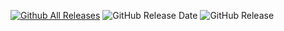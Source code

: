 [![Github All Releases](https://img.shields.io/github/downloads/Woody-NX/NiklasCFW_Pack/total.svg)]()
![GitHub Release Date](https://img.shields.io/github/release-date/Woody-NX/NiklasCFW_Pack?display_date=published_at&labelColor=Black)
<img alt="GitHub Release" src="https://img.shields.io/github/v/release/Woody-NX/NiklasCFW_Pack?sort=date&style=for-the-badge&labelColor=%23666666&color=%230dba0d&link=https%3A%2F%2Fgithub.com%2FWoody-NX%2FNiklasCFW_Pack%2Freleases%2Ftag%2FPre-Release&link=https%3A%2F%2Fgithub.com%2FWoody-NX%2FNiklasCFW_Pack%2Freleases%2Ftag%2FPre-Release">
